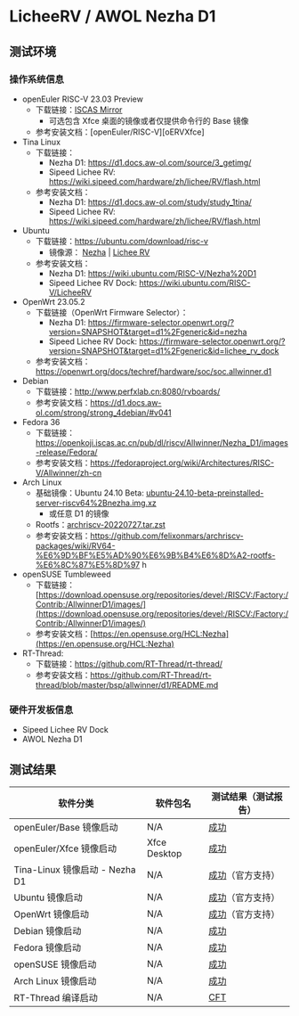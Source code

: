 # LicheeRV / AWOL Nezha D1

## 测试环境

### 操作系统信息

- openEuler RISC-V 23.03 Preview
  - 下载链接：[ISCAS Mirror][oERVDL]
    - 可选包含 Xfce 桌面的镜像或者仅提供命令行的 Base 镜像
  - 参考安装文档：[openEuler/RISC-V][oERVXfce]
- Tina Linux
  - 下载链接：
    - Nezha D1: https://d1.docs.aw-ol.com/source/3_getimg/
    - Sipeed Lichee RV: https://wiki.sipeed.com/hardware/zh/lichee/RV/flash.html
  - 参考安装文档：
    - Nezha D1: https://d1.docs.aw-ol.com/study/study_1tina/
    - Sipeed Lichee RV: https://wiki.sipeed.com/hardware/zh/lichee/RV/flash.html
- Ubuntu
  - 下载链接：https://ubuntu.com/download/risc-v
    - 镜像源： [Nezha](https://mirror.tuna.tsinghua.edu.cn/ubuntu-cdimage/releases/24.10/beta/ubuntu-24.10-beta-preinstalled-server-riscv64%2Bnezha.img.xz) | [Lichee RV](https://mirror.tuna.tsinghua.edu.cn/ubuntu-cdimage/releases/24.10/beta/ubuntu-24.10-beta-preinstalled-server-riscv64%2Blicheerv.img.xz)
  - 参考安装文档：
    - Nezha D1: https://wiki.ubuntu.com/RISC-V/Nezha%20D1
    - Sipeed Lichee RV Dock: https://wiki.ubuntu.com/RISC-V/LicheeRV
- OpenWrt 23.05.2
  - 下载链接（OpenWrt Firmware Selector）：
    - Nezha D1: https://firmware-selector.openwrt.org/?version=SNAPSHOT&target=d1%2Fgeneric&id=nezha
    - Sipeed Lichee RV Dock: https://firmware-selector.openwrt.org/?version=SNAPSHOT&target=d1%2Fgeneric&id=lichee_rv_dock
  - 参考安装文档：https://openwrt.org/docs/techref/hardware/soc/soc.allwinner.d1
- Debian
  - 下载链接：http://www.perfxlab.cn:8080/rvboards/
  - 参考安装文档：https://d1.docs.aw-ol.com/strong/strong_4debian/#v041
- Fedora 36
  - 下载链接：https://openkoji.iscas.ac.cn/pub/dl/riscv/Allwinner/Nezha_D1/images-release/Fedora/
  - 参考安装文档：https://fedoraproject.org/wiki/Architectures/RISC-V/Allwinner/zh-cn
- Arch Linux
  - 基础镜像：Ubuntu 24.10 Beta: [ubuntu-24.10-beta-preinstalled-server-riscv64%2Bnezha.img.xz](https://mirror.tuna.tsinghua.edu.cn/ubuntu-cdimage/releases/24.10/beta/ubuntu-24.10-beta-preinstalled-server-riscv64%2Bnezha.img.xz) 
    - 或任意 D1 的镜像
  - Rootfs：[archriscv-20220727.tar.zst](https://archriscv.felixc.at/images/archriscv-20220727.tar.zst)
  - 参考安装文档：https://github.com/felixonmars/archriscv-packages/wiki/RV64-%E6%9D%BF%E5%AD%90%E6%9B%B4%E6%8D%A2-rootfs-%E6%8C%87%E5%8D%97
  h
- openSUSE Tumbleweed
  - 下载链接：[https://download.opensuse.org/repositories/devel:/RISCV:/Factory:/Contrib:/AllwinnerD1/images/](https://download.opensuse.org/repositories/devel:/RISCV:/Factory:/Contrib:/AllwinnerD1/images/)
  - 参考安装文档：[https://en.opensuse.org/HCL:Nezha](https://en.opensuse.org/HCL:Nezha)
- RT-Thread:
  - 下载链接：https://github.com/RT-Thread/rt-thread/
  - 参考安装文档：https://github.com/RT-Thread/rt-thread/blob/master/bsp/allwinner/d1/README.md

### 硬件开发板信息

- Sipeed Lichee RV Dock
- AWOL Nezha D1

## 测试结果

| 软件分类                       | 软件包名     | 测试结果（测试报告）          |
| ------------------------------ | ------------ | ----------------------------- |
| openEuler/Base 镜像启动        | N/A          | [成功][oERV]                  |
| openEuler/Xfce 镜像启动        | Xfce Desktop | [成功][oERV]                  |
| Tina-Linux 镜像启动 - Nezha D1 | N/A          | [成功][TinaNezha]（官方支持） |
| Ubuntu 镜像启动                | N/A          | [成功][Ubuntu]（官方支持）    |
| OpenWrt 镜像启动               | N/A          | [成功][OpenWrt]（官方支持）   |
| Debian 镜像启动                | N/A          | [成功][Debian]                |
| Fedora 镜像启动                | N/A          | [成功][Fedora]                |
| openSUSE 镜像启动              | N/A          | [成功][openSUSE]              |
| Arch Linux 镜像启动            | N/A          | [成功][Arch]                  |
| RT-Thread 编译启动             | N/A          | [CFT][RTThread]                        |

[oERVDL]: https://mirror.iscas.ac.cn/openeuler-sig-riscv/openEuler-RISC-V/preview/openEuler-23.03-V1-riscv64/D1/
[oERV]: ./openEuler/README_zh.md
[TinaNezha]: ./TinaLinux/README_zh.md
[Ubuntu]: ./Ubuntu/README_zh.md
[OpenWrt]: ./OpenWrt/README_zh.md
[Debian]: ./Debian/README_zh.md
[Fedora]: ./Fedora/README_zh.md
[openSUSE]: ./openSUSE/README_zh.md
[Arch]: ./ArchLinux/README_zh.md
[RTThread]: ./RT-Thread/README.md
